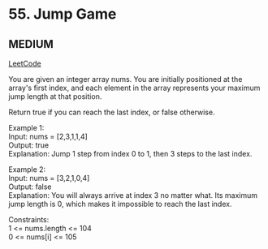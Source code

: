 # 55. Jump Game

## MEDIUM

[LeetCode](https://leetcode.cn/problems/jump-game/)

You are given an integer array nums. You are initially positioned at the array's first index, and each element in the array represents your maximum jump length at that position.

Return true if you can reach the last index, or false otherwise.

 

Example 1:\
Input: nums = [2,3,1,1,4]\
Output: true\
Explanation: Jump 1 step from index 0 to 1, then 3 steps to the last index.

Example 2:\
Input: nums = [3,2,1,0,4]\
Output: false\
Explanation: You will always arrive at index 3 no matter what. Its maximum jump length is 0, which makes it impossible to reach the last index.
 

Constraints:\
1 <= nums.length <= 104\
0 <= nums[i] <= 105
